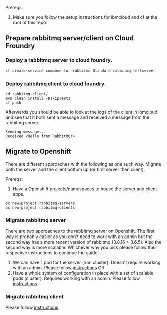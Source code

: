 Prereqs:
1. Make sure you follow the setup instructions for ibmcloud and cf at the root of this repo.

## Prepare rabbitmq server/client on Cloud Froundry
### Deploy a rabbitmq server to cloud foundry. 
```
cf create-service compose-for-rabbitmq Standard rabbitmq-testserver
```


###  Deploy rabbitmq client to cloud foundry. 

```
cd rabbitmq-client/
mvn clean install -DskipTests
cf push
```

Afterwards you should be able to look at the logs of the client in ibmcloud and see that it both sent a message and received a message from the rabbitmq server.
```
Sending message...
Received <Hello from RabbitMQ!>
```


## Migrate to Openshift
There are different approaches with the following as one such way. Migrate both the server and the client bottom up (or first server then client).

Prereqs: 
1. Have a Openshift projects/namespaces to house the server and client apps. 
```
oc new-project rabbitmq-servers
oc new-project rabbitmq-clients
```

### Migrate rabbitmq server
There are two approaches to the rabbitmq server on Openshift. The first way is probably easier as you don't need to work with an admin but the second way has a more recent version of rabbitmq (3.8.16 > 3.6.5). Also the second way is more scalable. Whichever way you pick please follow their respective instructions to continue the guide.

1. We can have 1 pod for the server (non cluster). Doesn't require working with an admin. Please follow [instructions](./rabbitmq-server-noncluster/README.md)
OR
1. Have a whole system of configuration in place with a set of scalable pods (cluster). Requires working with an admin. Please follow [instructions](./rabbitmq-server-cluster-via-customized-kubernetes-operator/README.md)


### Migrate rabbitmq client
Please follow [instructions](./rabbitmq-client/HELP.md)